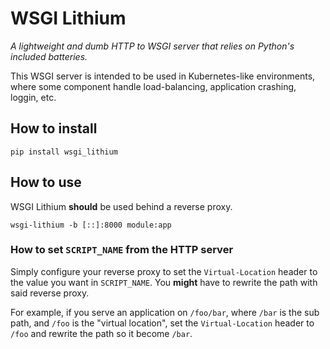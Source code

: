 # WSGI Lithium

*A lightweight and dumb HTTP to WSGI server that relies on Python's included
batteries.*

This WSGI server is intended to be used in Kubernetes-like environments, where
some component handle load-balancing, application crashing, loggin, etc.

## How to install

`pip install wsgi_lithium`

## How to use

WSGI Lithium **should** be used behind a reverse proxy.

`wsgi-lithium -b [::]:8000 module:app`

### How to set `SCRIPT_NAME` from the HTTP server

Simply configure your reverse proxy to set the `Virtual-Location` header to the
value you want in `SCRIPT_NAME`. You **might** have to rewrite the path with
said reverse proxy.

For example, if you serve an application on `/foo/bar`, where `/bar` is the sub
path, and `/foo` is the "virtual location", set the `Virtual-Location` header to
`/foo` and rewrite the path so it become `/bar`.
